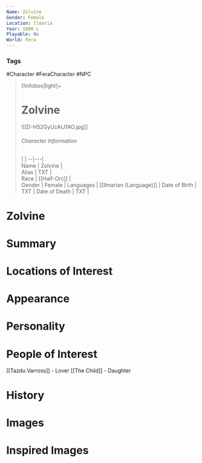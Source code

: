 ```yaml
---
Name: Zolvine
Gender: Female
Location: Ilmaria
Year: 1800 L
Playable: No
World: Fera
---
```


### Tags
#Character #FeraCharacter #NPC 

> [!infobox|light]+  
> # Zolvine  
> ![[D-H52GyUcAIJ1AO.jpg]]
> ###### Character Information
>  |   |
> --|---|  
> Name | Zolvine |  
> Alias | TXT |  
> Race | [[Half-Orc]] |  
> Gender | Female |
> Languages | [[Ilmarian (Language)]] |
> Date of Birth | TXT |
> Date of Death | TXT |

# Zolvine


# Summary

# Locations of Interest

# Appearance

# Personality

# People of Interest
[[Tazdu Varross]] - Lover
[[The Child]] - Daughter

# History

# Images

# Inspired Images
